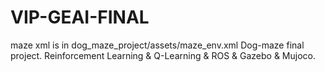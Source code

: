 # VIP-GEAI-FINAL

maze xml is in dog_maze_project/assets/maze_env.xml
Dog-maze final project. Reinforcement Learning &amp; Q-Learning &amp; ROS &amp; Gazebo &amp; Mujoco.
